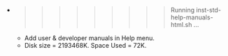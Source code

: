 * >>>>>>>>> Running inst-std-help-manuals-html.sh ...
  * Add user & developer manuals in Help menu.
  * Disk size = 2193468K. Space Used = 72K.
